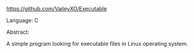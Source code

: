 https://github.com/VaileyXO/Executable

Language: C

Abstract:

A simple program looking for executable files in Linux operating system.
